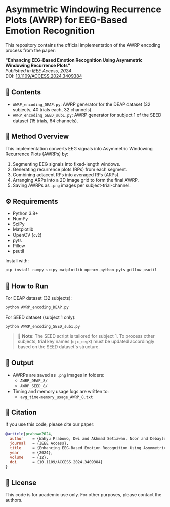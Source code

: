 # Asymmetric Windowing Recurrence Plots (AWRP) for EEG-Based Emotion Recognition

This repository contains the official implementation of the AWRP encoding process from the paper:

**"Enhancing EEG-Based Emotion Recognition Using Asymmetric Windowing Recurrence Plots"**  
*Published in IEEE Access, 2024*  
DOI: [10.1109/ACCESS.2024.3409384](https://doi.org/10.1109/ACCESS.2024.3409384)

## 📁 Contents

- `AWRP_encoding_DEAP.py`: AWRP generator for the DEAP dataset (32 subjects, 40 trials each, 32 channels).
- `AWRP_encoding_SEED_sub1.py`: AWRP generator for subject 1 of the SEED dataset (15 trials, 64 channels).

## 🧠 Method Overview

This implementation converts EEG signals into Asymmetric Windowing Recurrence Plots (AWRPs) by:
1. Segmenting EEG signals into fixed-length windows.
2. Generating recurrence plots (RPs) from each segment.
3. Combining adjacent RPs into averaged RPs (ARPs).
4. Arranging ARPs into a 2D image grid to form the final AWRP.
5. Saving AWRPs as `.png` images per subject-trial-channel.

## ⚙️ Requirements

- Python 3.8+
- NumPy
- SciPy
- Matplotlib
- OpenCV (`cv2`)
- pyts
- Pillow
- psutil

Install with:

```bash
pip install numpy scipy matplotlib opencv-python pyts pillow psutil
```

## 🚀 How to Run

For DEAP dataset (32 subjects):
```bash
python AWRP_encoding_DEAP.py
```

For SEED dataset (subject 1 only):
```bash
python AWRP_encoding_SEED_sub1.py
```

> 🔧 **Note**: The SEED script is tailored for subject 1. To process other subjects, trial key names (`djc_eegX`) must be updated accordingly based on the SEED dataset's structure.

## 📂 Output

- AWRPs are saved as `.png` images in folders:
  - `AWRP_DEAP_8/`
  - `AWRP_SEED_8/`
- Timing and memory usage logs are written to:
  - `avg_time-memory_usage_AWRP_8.txt`

## 📄 Citation

If you use this code, please cite our paper:

```bibtex
@article{prabowo2024,
  author    = {Wahyu Prabowo, Dwi and Akhmad Setiawan, Noor and Debayle, Johan and Nugroho, Hanung Adi},
  journal   = {IEEE Access},
  title     = {Enhancing EEG-Based Emotion Recognition Using Asymmetric Windowing Recurrence Plots},
  year      = {2024},
  volume    = {12},
  doi       = {10.1109/ACCESS.2024.3409384}
}
```

## 🧾 License

This code is for academic use only. For other purposes, please contact the authors.
